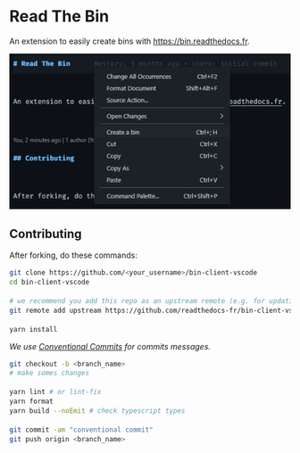 # Read The Bin

An extension to easily create bins with https://bin.readthedocs.fr.

![Create a bin](https://raw.githubusercontent.com/readthedocs-fr/bin-client-vscode/main/images/create-a-bin.png)

## Contributing

After forking, do these commands:

```sh
git clone https://github.com/<your_username>/bin-client-vscode
cd bin-client-vscode

# we recommend you add this repo as an upstream remote (e.g. for updating your fork)
git remote add upstream https://github.com/readthedocs-fr/bin-client-vscode

yarn install
```

_We use [Conventional Commits](https://www.conventionalcommits.org/en/v1.0.0/) for commits messages._

```sh
git checkout -b <branch_name>
# make somes changes

yarn lint # or lint-fix
yarn format
yarn build --noEmit # check typescript types

git commit -am "conventional commit"
git push origin <branch_name>
```
